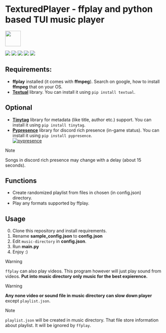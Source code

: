 # TexturedPlayer - ffplay and python based TUI music player
<img src="https://i.imgur.com/xseHVj1.png" style="width:50px;"/>

![](https://img.shields.io/github/license/TexturedPolak/texturedplayer?style=for-the-badge
)
![](https://img.shields.io/github/last-commit/TexturedPolak/texturedplayer?style=for-the-badge
)
![](https://img.shields.io/github/stars/TexturedPolak/texturedplayer?style=for-the-badge
)
![](https://img.shields.io/github/languages/top/TexturedPolak/texturedplayer?style=for-the-badge)
![](https://i.imgur.com/jZflVR8.png)
## Requirements:
- **ffplay** installed (it comes with **ffmpeg**). Search on google, how to install **ffmpeg** that on your OS.
- **[Textual](https://github.com/textualize/textual/)** library. You can install it using `pip install textual`.
## Optional
- **[Tinytag](https://github.com/devsnd/tinytag)** library for metadata (like title, author etc.) support. You can install it using `pip install tinytag`.
- **[Pypresence](https://github.com/qwertyquerty/pypresence)** library for discord rich presence (in-game status). You can install it using `pip install pypresence`.<br>
[![pypresence](https://img.shields.io/badge/using-pypresence-00bb88.svg?style=for-the-badge&logo=discord&logoWidth=20)](https://github.com/qwertyquerty/pypresence)
> [!NOTE]  
> Songs in discord rich presence may change with a delay (about 15 seconds).
## Functions
- Create randomized playlist from files in chosen (in config.json) directory.
- Play any formats supported by ffplay.
## Usage
0. Clone this repository and install requirements.
1. Rename **sample_config.json** to **config.json**
2. Edit `music-directory` in **config.json**.
3. Run **main.py**
4. Enjoy :)

> [!WARNING]  
> `ffplay` can also play videos. This program however will just play sound from videos. **Put into music directory only music for the best expierence.**

> [!WARNING]  
> **Any none video or sound file in music directory can slow down player** except `playlist.json`.

> [!NOTE]  
> `playlist.json` will be created in music directory. That file store information about playlist. It will be ignored by `ffplay`.
